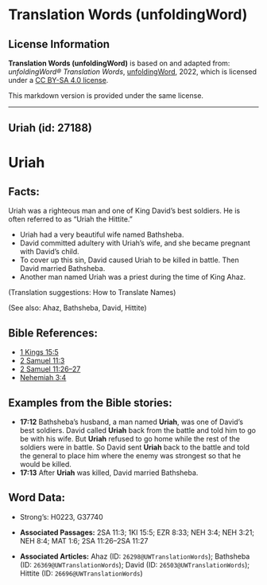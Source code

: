 # Translation Words (unfoldingWord)

## License Information

**Translation Words (unfoldingWord)** is based on and adapted from: _unfoldingWord® Translation Words_, [unfoldingWord](https://unfoldingword.org/utw), 2022, which is licensed under a [CC BY-SA 4.0 license](https://creativecommons.org/licenses/by-sa/4.0/legalcode.en).

This markdown version is provided under the same license.



--------------------------------

## Uriah (id: 27188)

Uriah
=====

Facts:
------

Uriah was a righteous man and one of King David’s best soldiers. He is often referred to as “Uriah the Hittite.”

* Uriah had a very beautiful wife named Bathsheba.
* David committed adultery with Uriah’s wife, and she became pregnant with David’s child.
* To cover up this sin, David caused Uriah to be killed in battle. Then David married Bathsheba.
* Another man named Uriah was a priest during the time of King Ahaz.

(Translation suggestions: How to Translate Names)

(See also: Ahaz, Bathsheba, David, Hittite)

Bible References:
-----------------

* [1 Kings 15:5](https://ref.ly/1Kgs15:5)
* [2 Samuel 11:3](https://ref.ly/2Sam11:3)
* [2 Samuel 11:26–27](https://ref.ly/2Sam11:26-2Sam11:27)
* [Nehemiah 3:4](https://ref.ly/Neh3:4)

Examples from the Bible stories:
--------------------------------

* **17:12** Bathsheba’s husband, a man named **Uriah**, was one of David’s best soldiers. David called **Uriah** back from the battle and told him to go be with his wife. But **Uriah** refused to go home while the rest of the soldiers were in battle. So David sent **Uriah** back to the battle and told the general to place him where the enemy was strongest so that he would be killed.
* **17:13** After **Uriah** was killed, David married Bathsheba.

Word Data:
----------

* Strong’s: H0223, G37740

* **Associated Passages:** 2SA 11:3; 1KI 15:5; EZR 8:33; NEH 3:4; NEH 3:21; NEH 8:4; MAT 1:6; 2SA 11:26–2SA 11:27
* **Associated Articles:** Ahaz (ID: `26298@UWTranslationWords`); Bathsheba (ID: `26369@UWTranslationWords`); David (ID: `26503@UWTranslationWords`); Hittite (ID: `26696@UWTranslationWords`)

